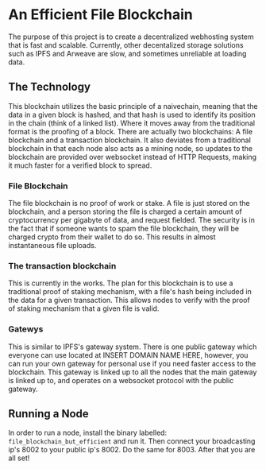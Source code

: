 # An Efficient File Blockchain
The purpose of this project is to create a decentralized webhosting system that is fast and scalable. Currently, other decentalized storage solutions such as IPFS and Arweave are slow, and sometimes unreliable at loading data.

## The Technology
This blockchain utilizes the basic principle of a naivechain, meaning that the data in a given block is hashed, and that hash is used to identify its position in the chain (think of a linked list). Where it moves away from the traditional format is the proofing of a block. There are actually two blockchains: A file blockchain and a transaction blockchain. It also deviates from a traditional blockchain in that each node also acts as a mining node, so updates to the blockchain are provided over websocket instead of HTTP Requests, making it much faster for a verified block to spread.

### File Blockchain
The file blockchain  is no proof of work or stake. A file is just stored on the blockchain, and a person storing the file is charged a certain amount of cryptocurrency per gigabyte of data, and request fielded. The security is in the fact that if someone wants to spam the file blockchain, they will be charged crypto from their wallet to do so. This results in almost instantaneous file uploads.

### The transaction blockchain
This is currently in the works. The plan for this blockchain is to use a traditional proof of staking mechanism, with a file's hash being included in the data for a given transaction. This allows nodes to verify with the proof of staking mechanism that a given file is valid.

### Gatewys
This is similar to IPFS's gateway system. There is one public gateway which everyone can use located at INSERT DOMAIN NAME HERE, however, you can run your own gateway for personal use if you need faster access to the blockchain. This gateway is linked up to all the nodes that the main gateway is linked up to, and operates on a websocket protocol with the public gateway.

## Running a Node
In order to run a node, install the binary labelled: `file_blockchain_but_efficient` and run it. Then connect your broadcasting ip's 8002 to your public ip's 8002. Do the same for 8003. After that you are all set!